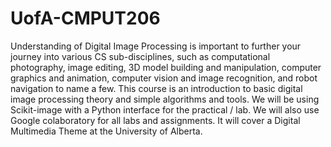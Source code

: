 # UofA-CMPUT206
Understanding of Digital Image Processing is important to further your journey into various CS sub-disciplines, such as computational photography, image editing, 3D model building and manipulation, computer graphics and animation, computer vision and image recognition, and robot navigation to name a few. This course is an introduction to basic digital image processing theory and simple algorithms and tools. We will be using Scikit-image with a Python interface for the practical / lab. We will also use Google colaboratory for all labs and assignments. It will cover a Digital Multimedia Theme at the University of Alberta.
